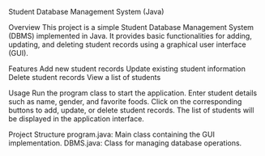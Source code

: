Student Database Management System (Java)

Overview
This project is a simple Student Database Management System (DBMS) implemented in Java. It provides basic functionalities for adding,
updating, and deleting student records using a graphical user interface (GUI).

Features
Add new student records
Update existing student information
Delete student records
View a list of students


Usage
Run the program class to start the application.
Enter student details such as name, gender, and favorite foods.
Click on the corresponding buttons to add, update, or delete student records.
The list of students will be displayed in the application interface.


Project Structure
program.java: Main class containing the GUI implementation.
DBMS.java: Class for managing database operations.
